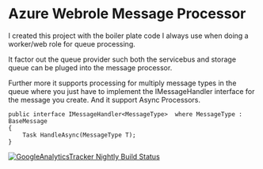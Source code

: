 Azure Webrole Message Processor
============================

I created this project with the boiler plate code I always use when doing a worker/web role for queue processing. 

It factor out the queue provider such both the servicebus and storage queue can be pluged into the message processor.

Further more it supports processing for multiply message types in the queue where you just have to implement the IMessageHandler interface for the message you create. And it support Async Processors.

```
public interface IMessageHandler<MessageType>  where MessageType : BaseMessage
{
    Task HandleAsync(MessageType T);
}

```


[![GoogleAnalyticsTracker Nightly Build Status](https://www.myget.org/BuildSource/Badge/s-innovations?identifier=d21c651e-1853-4a8d-8b4c-8e1f724ef3f0)](https://www.myget.org/gallery/googleanalyticstracker)
